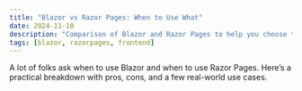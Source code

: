```yaml
---
title: "Blazor vs Razor Pages: When to Use What"
date: 2024-11-10
description: "Comparison of Blazor and Razor Pages to help you choose the right tool."
tags: [blazor, razorpages, frontend]
---
```


A lot of folks ask when to use Blazor and when to use Razor Pages. Here’s a practical breakdown with pros, cons, and a few real-world use cases.
